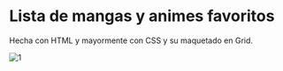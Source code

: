 # Lista de mangas y animes favoritos
Hecha con HTML y mayormente con CSS y su maquetado en Grid.

![1](https://user-images.githubusercontent.com/87548801/132108527-5b0c7e21-3821-4c3a-b8e5-2648a7efae0d.png)

